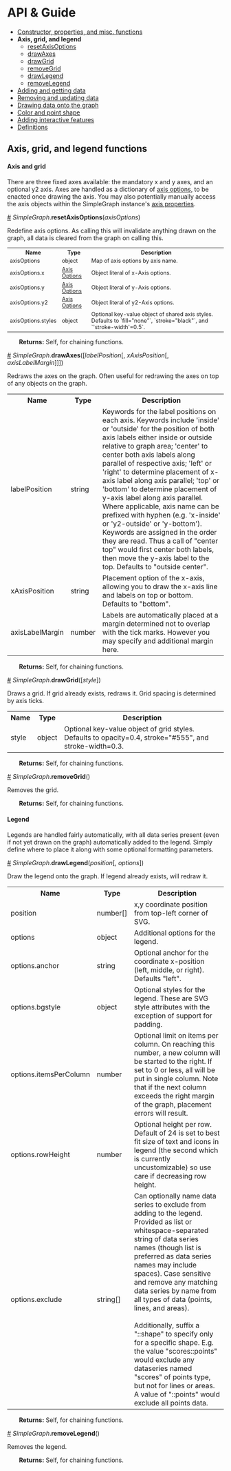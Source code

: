 # API & Guide #

* [Constructor, properties, and misc. functions](./README.md)
* **Axis, grid, and legend**
  * [resetAxisOptions](#a-resetaxisoptions)
  * [drawAxes](#a-drawaxes)
  * [drawGrid](#a-drawgrid)
  * [removeGrid](#a-removegrid)
  * [drawLegend](#a-drawlegend)
  * [removeLegend](#a-removelegend)
* [Adding and getting data](./add-data.md)
* [Removing and updating data](./mod-data.md)
* [Drawing data onto the graph](./draw.md)
* [Color and point shape](./color.md)
* [Adding interactive features](./interactivity.md)
* [Definitions](./defs.md)

## Axis, grid, and legend functions ##

#### Axis and grid ####

There are three fixed axes available: the mandatory x and y axes, and an optional y2 axis. Axes are handled as a dictionary of [axis options](./defs.md#axis-options), to be enacted once drawing the axis. You may also potentially manually access the axis objects within the SimpleGraph instance's [axis properties](./README.md#axis).

<a name="a-resetaxisoptions" href="#a-resetaxisoptions">#</a> *SimpleGraph*.**resetAxisOptions**(*axisOptions*)

Redefine axis options. As calling this will invalidate anything drawn on the graph, all data is cleared from the graph on calling this.

<table style="font-size:0.9em;">
  <tbody>
    <tr>
      <th>Name</th><th>Type</th><th>Description</th>
    </tr>
    <tr>
      <td>axisOptions</td><td>object</td><td>Map of axis options by axis name.</td>
    </tr>
    <tr>
      <td>axisOptions.x</td><td><a href="./defs.md#axis-options">Axis Options</a></td><td>Object literal of x-Axis options.</td>
    </tr>
    <tr>
      <td>axisOptions.y</td><td><a href="./defs.md#axis-options">Axis Options</a></td><td>Object literal of y-Axis options.</td>
    </tr>
    <tr>
      <td>axisOptions.y2</td><td><a href="./defs.md#axis-options">Axis Options</a></td><td>Object literal of y2-Axis options.</td>
    </tr>
    <tr>
      <td>axisOptions.styles</td><td>object</td><td>Optional key-value object of shared axis styles. Defaults to `fill="none"`, `stroke="black"`, and `'stroke-width'=0.5`.</td>
    </tr>
  </tbody>
</table>

&nbsp; &nbsp; &nbsp; &nbsp;**Returns:** Self, for chaining functions.

<a name="a-drawaxes" href="a-drawaxes">#</a> *SimpleGraph*.**drawAxes**([*labelPosition*[, *xAxisPosition*[, *axisLabelMargin*]]])

Redraws the axes on the graph. Often useful for redrawing the axes on top of any objects on the graph.

<table>
  <tbody>
    <tr>
      <th>Name</th><th>Type</th><th>Description</th>
    </tr>
    <tr>
      <td>labelPosition</td><td>string</td><td>Keywords for the label positions on each axis. Keywords include 'inside' or 'outside' for the position of both axis labels either inside or outside relative to graph area; 'center' to center both axis labels along parallel of respective axis; 'left' or 'right' to determine placement of x-axis label along axis parallel; 'top' or 'bottom' to determine placement of y-axis label along axis parallel. Where applicable, axis name can be prefixed with hyphen (e.g. 'x-inside' or 'y2-outside' or 'y-bottom'). Keywords are assigned in the order they are read. Thus a call of "center top" would first center both labels, then move the y-axis label to the top. Defaults to "outside center".</td>
    </tr>
    <tr>
      <td>xAxisPosition</td><td>string</td><td>Placement option of the x-axis, allowing you to draw the x-axis line and labels on top or bottom. Defaults to "bottom".</td>
    </tr>
    <tr>
      <td>axisLabelMargin</td><td>number</td><td>Labels are automatically placed at a margin determined not to overlap with the tick marks. However you may specify and additional margin here.</td>
    </tr>
  </tbody>
</table>

&nbsp; &nbsp; &nbsp; &nbsp;**Returns:** Self, for chaining functions.

<a name="a-drawgrid" href="a-drawgrid">#</a> *SimpleGraph*.**drawGrid**([*style*])

Draws a grid. If grid already exists, redraws it. Grid spacing is determined by axis ticks.

<table>
  <tbody>
    <tr>
      <th>Name</th><th>Type</th><th>Description</th>
    </tr>
    <tr>
      <td>style</td><td>object</td><td>Optional key-value object of grid styles. Defaults to opacity=0.4, stroke="#555", and stroke-width=0.3.</td>
    </tr>
  </tbody>
</table>

&nbsp; &nbsp; &nbsp; &nbsp;**Returns:** Self, for chaining functions.

<a name="a-removegrid" href="a-removegrid">#</a> *SimpleGraph*.**removeGrid**()

Removes the grid.

&nbsp; &nbsp; &nbsp; &nbsp;**Returns:** Self, for chaining functions.

#### Legend ####

Legends are handled fairly automatically, with all data series present (even if not yet drawn on the graph) automatically added to the legend. Simply define where to place it along with some optional formatting parameters.

<a name="a-drawlegend" href="a-drawlegend">#</a> *SimpleGraph*.**drawLegend**(*position*[, *options*])

Draw the legend onto the graph. If legend already exists, will redraw it.

<table>
  <tbody>
    <tr>
      <th>Name</th><th>Type</th><th>Description</th>
    </tr>
    <tr>
      <td>position</td><td>number[]</td><td>x,y coordinate position from top-left corner of SVG.</td>
    </tr>
    <tr>
      <td>options</td><td>object</td><td>Additional options for the legend.</td>
    </tr>
    <tr>
      <td>options.anchor</td><td>string</td><td>Optional anchor for the coordinate x-position (left, middle, or right). Defaults "left".</td>
    </tr>
    <tr>
      <td>options.bgstyle</td><td>object</td><td>Optional styles for the legend. These are SVG style attributes with the exception of support for padding.</td>
    </tr>
    <tr>
      <td>options.itemsPerColumn</td><td>number</td><td>Optional limit on items per column. On reaching this number, a new column will be started to the right. If set to 0 or less, all will be put in single column. Note that if the next column exceeds the right margin of the graph, placement errors will result.</td>
    </tr>
    <tr>
      <td>options.rowHeight</td><td>number</td><td>Optional height per row. Default of 24 is set to best fit size of text and icons in legend (the second which is currently uncustomizable) so use care if decreasing row height.</td>
    </tr>
    <tr>
      <td>options.exclude</td><td>string[]</td><td>Can optionally name data series to exclude from adding to the legend. Provided as list or whitespace-separated string of data series names (though list is preferred as data series names may include spaces). Case sensitive and remove any matching data series by name from all types of data (points, lines, and areas).<br /><br />Additionally, suffix a "::shape" to specify only for a specific shape. E.g. the value "scores::points" would exclude any dataseries named "scores" of points type, but not for lines or areas. A value of "::points" would exclude all points data.</td>
    </tr>
  </tbody>
</table>

&nbsp; &nbsp; &nbsp; &nbsp;**Returns:** Self, for chaining functions.

<a name="a-removelegend" href="a-removelegend">#</a> *SimpleGraph*.**removeLegend**()

Removes the legend.

&nbsp; &nbsp; &nbsp; &nbsp;**Returns:** Self, for chaining functions.
